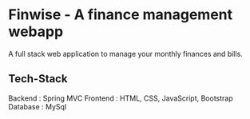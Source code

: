 # Finwise - A finance management webapp
A full stack web application to manage your monthly finances and bills.

## Tech-Stack
Backend : Spring MVC
Frontend : HTML, CSS, JavaScript, Bootstrap
Database : MySql

